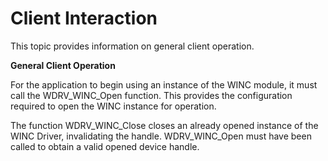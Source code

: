 # Client Interaction

This topic provides information on general client operation.

**General Client Operation**

For the application to begin using an instance of the WINC module, it must call the WDRV_WINC_Open function. This provides the
configuration required to open the WINC instance for operation.

The function WDRV_WINC_Close closes an already opened instance of the WINC Driver, invalidating the handle.
WDRV_WINC_Open must have been called to obtain a valid opened device handle.